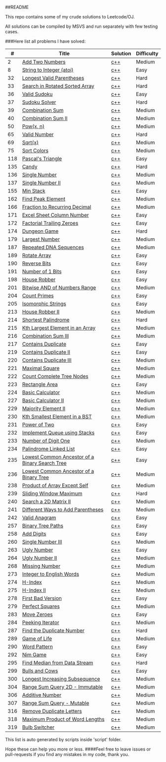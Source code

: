 ##README

This repo contains some of my crude solutions to Leetcode/OJ.

All solutions can be compiled by MSVS and run separately with few testing cases.

###Here list all problems I have solved:

|  #  | Title | Solution | Difficulty |
| --- | ----- | -------- | ---------- |
| 2 | [Add Two Numbers](https://leetcode.com//problems/add-two-numbers/) | [c++](src/AddTwoNumbers/program.cpp) | Medium |
| 8 | [String to Integer (atoi)](https://leetcode.com//problems/string-to-integer-atoi/) | [c++](src/atoi/program.cpp) | Easy |
| 32 | [Longest Valid Parentheses](https://leetcode.com//problems/longest-valid-parentheses/) | [c++](src/LongestValidParentheses/program.cpp) | Hard |
| 33 | [Search in Rotated Sorted Array](https://leetcode.com//problems/search-in-rotated-sorted-array/) | [c++](src/SearchInRotatedSortedArray/program.cpp) | Hard |
| 36 | [Valid Sudoku](https://leetcode.com//problems/valid-sudoku/) | [c++](src/ValidSudoku/program.cpp) | Easy |
| 37 | [Sudoku Solver](https://leetcode.com//problems/sudoku-solver/) | [c++](src/SudokuSolver/program.cpp) | Hard |
| 39 | [Combination Sum](https://leetcode.com//problems/combination-sum/) | [c++](src/CombinationSum/program.cpp) | Medium |
| 40 | [Combination Sum II](https://leetcode.com//problems/combination-sum-ii/) | [c++](src/CombinationSumII/program.cpp) | Medium |
| 50 | [Pow(x, n)](https://leetcode.com//problems/powx-n/) | [c++](src/Pow(x,n)/program.cpp) | Medium |
| 65 | [Valid Number](https://leetcode.com//problems/valid-number/) | [c++](src/ValidNumber/program.cpp) | Hard |
| 69 | [Sqrt(x)](https://leetcode.com//problems/sqrtx/) | [c++](src/Sqrt(x)/program.cpp) | Medium |
| 75 | [Sort Colors](https://leetcode.com//problems/sort-colors/) | [c++](src/SortColors/program.cpp) | Medium |
| 118 | [Pascal&#39;s Triangle](https://leetcode.com//problems/pascals-triangle/) | [c++](src/PascalTriangel/program.cpp) | Easy |
| 135 | [Candy](https://leetcode.com//problems/candy/) | [c++](src/Candy/program.cpp) | Hard |
| 136 | [Single Number](https://leetcode.com//problems/single-number/) | [c++](src/SingleNumber/program.cpp) | Medium |
| 137 | [Single Number II](https://leetcode.com//problems/single-number-ii/) | [c++](src/SingleNumberII/program.cpp) | Medium |
| 155 | [Min Stack](https://leetcode.com//problems/min-stack/) | [c++](src/MinStack/program.cpp) | Easy |
| 162 | [Find Peak Element](https://leetcode.com//problems/find-peak-element/) | [c++](src/FindPeakElement/program.cpp) | Medium |
| 166 | [Fraction to Recurring Decimal](https://leetcode.com//problems/fraction-to-recurring-decimal/) | [c++](src/FractiontoRecurringDecimal/program.cpp) | Medium |
| 171 | [Excel Sheet Column Number](https://leetcode.com//problems/excel-sheet-column-number/) | [c++](src/ExcelSheetColumnNumber/program.cpp) | Easy |
| 172 | [Factorial Trailing Zeroes](https://leetcode.com//problems/factorial-trailing-zeroes/) | [c++](src/FactorialTrailingZeroes/program.cpp) | Easy |
| 174 | [Dungeon Game](https://leetcode.com//problems/dungeon-game/) | [c++](src/DungeonGame/program.cpp) | Hard |
| 179 | [Largest Number](https://leetcode.com//problems/largest-number/) | [c++](src/LargestNumber/program.cpp) | Medium |
| 187 | [Repeated DNA Sequences](https://leetcode.com//problems/repeated-dna-sequences/) | [c++](src/RepeatedDNA/program.cpp) | Medium |
| 189 | [Rotate Array](https://leetcode.com//problems/rotate-array/) | [c++](src/RotateArray/program.cpp) | Easy |
| 190 | [Reverse Bits](https://leetcode.com//problems/reverse-bits/) | [c++](src/ReverseBits/program.cpp) | Easy |
| 191 | [Number of 1 Bits](https://leetcode.com//problems/number-of-1-bits/) | [c++](src/Numof1Bits/program.cpp) | Easy |
| 198 | [House Robber](https://leetcode.com//problems/house-robber/) | [c++](src/HouseRober/program.cpp) | Easy |
| 201 | [Bitwise AND of Numbers Range](https://leetcode.com//problems/bitwise-and-of-numbers-range/) | [c++](src/rangebitwiseAnd/program.cpp) | Medium |
| 204 | [Count Primes](https://leetcode.com//problems/count-primes/) | [c++](src/countprime/program.cpp) | Easy |
| 205 | [Isomorphic Strings](https://leetcode.com//problems/isomorphic-strings/) | [c++](src/IsomorphicStrings/program.cpp) | Easy |
| 213 | [House Robber II](https://leetcode.com//problems/house-robber-ii/) | [c++](src/HouseRobberII/program.cpp) | Medium |
| 214 | [Shortest Palindrome](https://leetcode.com//problems/shortest-palindrome/) | [c++](src/ShortestPalindrome/program.cpp) | Hard |
| 215 | [Kth Largest Element in an Array](https://leetcode.com//problems/kth-largest-element-in-an-array/) | [c++](src/KthLargestElem/program.cpp) | Medium |
| 216 | [Combination Sum III](https://leetcode.com//problems/combination-sum-iii/) | [c++](src/CombinationSumIII/program.cpp) | Medium |
| 217 | [Contains Duplicate](https://leetcode.com//problems/contains-duplicate/) | [c++](src/ContainsDuplicate/program.cpp) | Easy |
| 219 | [Contains Duplicate II](https://leetcode.com//problems/contains-duplicate-ii/) | [c++](src/ContainsDuplicateII/program.cpp) | Easy |
| 220 | [Contains Duplicate III](https://leetcode.com//problems/contains-duplicate-iii/) | [c++](src/ContainsDuplicateIII/program.cpp) | Medium |
| 221 | [Maximal Square](https://leetcode.com//problems/maximal-square/) | [c++](src/MaximalSquare/program.cpp) | Medium |
| 222 | [Count Complete Tree Nodes](https://leetcode.com//problems/count-complete-tree-nodes/) | [c++](src/CountCompleteTreeNode/program.cpp) | Medium |
| 223 | [Rectangle Area](https://leetcode.com//problems/rectangle-area/) | [c++](src/RectangleArea/program.cpp) | Easy |
| 224 | [Basic Calculator](https://leetcode.com//problems/basic-calculator/) | [c++](src/BasicCalculator/program.cpp) | Medium |
| 227 | [Basic Calculator II](https://leetcode.com//problems/basic-calculator-ii/) | [c++](src/BasicCalculator2/program.cpp) | Medium |
| 229 | [Majority Element II](https://leetcode.com//problems/majority-element-ii/) | [c++](src/MajorityElementII/program.cpp) | Medium |
| 230 | [Kth Smallest Element in a BST](https://leetcode.com//problems/kth-smallest-element-in-a-bst/) | [c++](src/KthSmallestElementinaBST/program.cpp) | Medium |
| 231 | [Power of Two](https://leetcode.com//problems/power-of-two/) | [c++](src/PowerofTwo/program.cpp) | Easy |
| 232 | [Implement Queue using Stacks](https://leetcode.com//problems/implement-queue-using-stacks/) | [c++](src/ImplementQueueusingStacks/program.cpp) | Easy |
| 233 | [Number of Digit One](https://leetcode.com//problems/number-of-digit-one/) | [c++](src/NumberofDigitOne/program.cpp) | Medium |
| 234 | [Palindrome Linked List](https://leetcode.com//problems/palindrome-linked-list/) | [c++](src/PalindromeLinkedList/program.cpp) | Easy |
| 235 | [Lowest Common Ancestor of a Binary Search Tree](https://leetcode.com//problems/lowest-common-ancestor-of-a-binary-search-tree/) | [c++](src/LowestCommonAncestorofaBinarySearchTree/program.cpp) | Easy |
| 236 | [Lowest Common Ancestor of a Binary Tree](https://leetcode.com//problems/lowest-common-ancestor-of-a-binary-tree/) | [c++](src/LowestCommonAncestorofaBinaryTree/program.cpp) | Medium |
| 238 | [Product of Array Except Self](https://leetcode.com//problems/product-of-array-except-self/) | [c++](src/ProductExceptSelf/program.cpp) | Medium |
| 239 | [Sliding Window Maximum](https://leetcode.com//problems/sliding-window-maximum/) | [c++](src/SlidingWindowMax/program.cpp) | Hard |
| 240 | [Search a 2D Matrix II](https://leetcode.com//problems/search-a-2d-matrix-ii/) | [c++](src/Searcha2DMatrixII/program.cpp) | Medium |
| 241 | [Different Ways to Add Parentheses](https://leetcode.com//problems/different-ways-to-add-parentheses/) | [c++](src/DifferentWaystoAddParentheses/program.cpp) | Medium |
| 242 | [Valid Anagram](https://leetcode.com//problems/valid-anagram/) | [c++](src/ValidAnagram/program.cpp) | Easy |
| 257 | [Binary Tree Paths](https://leetcode.com//problems/binary-tree-paths/) | [c++](src/BinaryTreePaths/program.cpp) | Easy |
| 258 | [Add Digits](https://leetcode.com//problems/add-digits/) | [c++](src/AddDigits/program.cpp) | Easy |
| 260 | [Single Number III](https://leetcode.com//problems/single-number-iii/) | [c++](src/SingleNumberIII/program.cpp) | Medium |
| 263 | [Ugly Number](https://leetcode.com//problems/ugly-number/) | [c++](src/UglyNumber/program.cpp) | Easy |
| 264 | [Ugly Number II](https://leetcode.com//problems/ugly-number-ii/) | [c++](src/UglyNumberII/program.cpp) | Medium |
| 268 | [Missing Number](https://leetcode.com//problems/missing-number/) | [c++](src/MissingNumber/program.cpp) | Medium |
| 273 | [Integer to English Words](https://leetcode.com//problems/integer-to-english-words/) | [c++](src/IntegertoEnglishWords/program.cpp) | Medium |
| 274 | [H-Index](https://leetcode.com//problems/h-index/) | [c++](src/H-Index/program.cpp) | Medium |
| 275 | [H-Index II](https://leetcode.com//problems/h-index-ii/) | [c++](src/H-IndexII/program.cpp) | Medium |
| 278 | [First Bad Version](https://leetcode.com//problems/first-bad-version/) | [c++](src/FirstBadVersion/program.cpp) | Easy |
| 279 | [Perfect Squares](https://leetcode.com//problems/perfect-squares/) | [c++](src/PerfectSquares/program.cpp) | Medium |
| 283 | [Move Zeroes](https://leetcode.com//problems/move-zeroes/) | [c++](src/MoveZeroes/program.cpp) | Easy |
| 284 | [Peeking Iterator](https://leetcode.com//problems/peeking-iterator/) | [c++](src/PeekingIterator/program.cpp) | Medium |
| 287 | [Find the Duplicate Number](https://leetcode.com//problems/find-the-duplicate-number/) | [c++](src/FindtheDuplicateNumber/program.cpp) | Hard |
| 289 | [Game of Life](https://leetcode.com//problems/game-of-life/) | [c++](src/GameofLife/program.cpp) | Medium |
| 290 | [Word Pattern](https://leetcode.com//problems/word-pattern/) | [c++](src/WordPattern/program.cpp) | Easy |
| 292 | [Nim Game](https://leetcode.com//problems/nim-game/) | [c++](src/NimGame/program.cpp) | Easy |
| 295 | [Find Median from Data Stream](https://leetcode.com//problems/find-median-from-data-stream/) | [c++](src/FindMedianfromDataStream/program.cpp) | Hard |
| 299 | [Bulls and Cows](https://leetcode.com//problems/bulls-and-cows/) | [c++](src/BullsandCows/program.cpp) | Easy |
| 300 | [Longest Increasing Subsequence](https://leetcode.com//problems/longest-increasing-subsequence/) | [c++](src/LongestIncreasingSubsequence/program.cpp) | Medium |
| 304 | [Range Sum Query 2D - Immutable](https://leetcode.com//problems/range-sum-query-2d-immutable/) | [c++](src/RangeSumQuery2D-Immutable/program.cpp) | Medium |
| 306 | [Additive Number](https://leetcode.com//problems/additive-number/) | [c++](src/AdditiveNumber/program.cpp) | Medium |
| 307 | [Range Sum Query - Mutable](https://leetcode.com//problems/range-sum-query-mutable/) | [c++](src/RangeSumQuery-Mutable/program.cpp) | Medium |
| 316 | [Remove Duplicate Letters](https://leetcode.com//problems/remove-duplicate-letters/) | [c++](src/RemoveDuplicateLetters/program.cpp) | Medium |
| 318 | [Maximum Product of Word Lengths](https://leetcode.com//problems/maximum-product-of-word-lengths/) | [c++](src/MaximumProductofWordLengths/program.cpp) | Medium |
| 319 | [Bulb Switcher](https://leetcode.com//problems/bulb-switcher/) | [c++](src/BulbSwitcher/program.cpp) | Medium |




This list is auto generated by scripts inside 'script' folder.

Hope these can help you more or less.
####Feel free to leave issues or pull-requests if you find any mistakes in my code, thank you.
